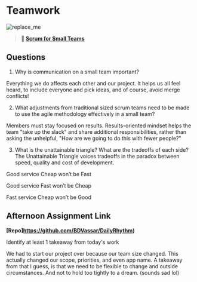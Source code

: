 # Teamwork

![replace_me](https://codeworks.blob.core.windows.net/public/assets/img/illustrations/placeholder.svg)

> **📖 [Scrum for Small Teams](https://codeworksacademy.com/fs-student-guide/resources/wk8-9/02-Scrum-For-Small-Teams)**

## Questions

1. Why is communication on a small team important?

Everything we do affects each other and our project. It helps us all feel heard, to include everyone and pick ideas, and of course, avoid merge conflicts!

2. What adjustments from traditional sized scrum teams need to be made to use the agile methodology effectively in a small team?

Members must stay focused on results. Results-oriented mindset helps the team "take up the slack" and share additional responsibilities, rather than asking the unhelpful, "How are we going to do this with fewer people?"

3. What is the unattainable triangle? What are the tradeoffs of each side?
The Unattainable Triangle voices tradeoffs in the paradox between speed,  quality and cost of development. 

Good service Cheap won’t be Fast

Good service Fast won’t be Cheap

Fast service Cheap won’t be Good



## Afternoon Assignment Link

**[Repo]https://github.com/BDVassar/DailyRhythm)**

Identify at least 1 takeaway from today's work

We had to start our project over because our team size changed. This actually changed our scope, priorities, and even app name. A takeaway from that I guess, is that we need to be flexible to change and outside circumstances. And not to hold too tightly to a dream. (sounds sad lol)